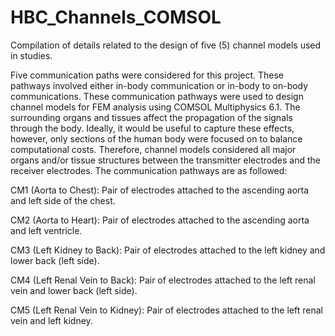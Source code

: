# HBC_Channels_COMSOL
Compilation of details related to the design of five (5) channel models used in studies.

Five communication paths were considered for this project. These pathways involved either in-body communication or in-body to on-body communications. These communication pathways were used to design channel models for FEM analysis using COMSOL Multiphysics 6.1. The surrounding organs and tissues affect the propagation of the signals through the body. Ideally, it would be useful to capture these effects, however, only sections of the human body were focused on to balance computational costs. Therefore, channel models considered all major organs and/or tissue structures between the transmitter electrodes and the receiver electrodes. The communication pathways are as followed: 

CM1	(Aorta to Chest): Pair of electrodes attached to the ascending aorta and left side of the chest. 

CM2	(Aorta to Heart):	Pair of electrodes attached to the ascending aorta and left ventricle. 

CM3	(Left Kidney to Back):	Pair of electrodes attached to the left kidney and lower back (left side). 

CM4	(Left Renal Vein to Back):	Pair of electrodes attached to the left renal vein and lower back (left side).

CM5	(Left Renal Vein to Kidney):	Pair of electrodes attached to the left renal vein and left kidney.

